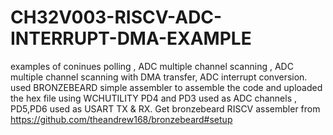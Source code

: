 # CH32V003-RISCV-ADC-INTERRUPT-DMA-EXAMPLE
examples of coninues polling , ADC multiple channel scanning , ADC multiple channel scanning with DMA transfer, ADC interrupt conversion.
used BRONZEBEARD simple assembler to assemble the code and uploaded the hex file using WCHUTILITY
PD4 and PD3 used as ADC channels , PD5,PD6 used as USART TX & RX.
Get bronzebeard RISCV assembler from https://github.com/theandrew168/bronzebeard#setup
